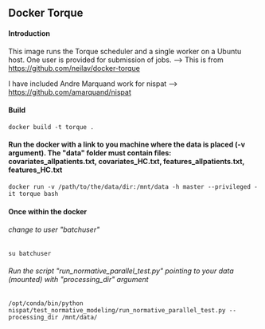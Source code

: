 ## Docker Torque

#### Introduction

This image runs the Torque scheduler and a single worker on a Ubuntu host. One user is provided for submission of jobs. --> This is from https://github.com/neilav/docker-torque

I have included Andre Marquand work for nispat --> https://github.com/amarquand/nispat

#### Build

`docker build -t torque .`

#### Run the docker with a link to you machine where the data is placed (-v argument). The "data" folder must contain files: covariates_allpatients.txt, covariates_HC.txt, features_allpatients.txt, features_HC.txt

`docker run -v /path/to/the/data/dir:/mnt/data -h master --privileged -it torque bash`

#### Once within the docker
###### change to user "batchuser"
`su batchuser`
###### Run the script "run_normative_parallel_test.py" pointing to your data (mounted) with "processing_dir" argument
`/opt/conda/bin/python nispat/test_normative_modeling/run_normative_parallel_test.py --processing_dir /mnt/data/`

